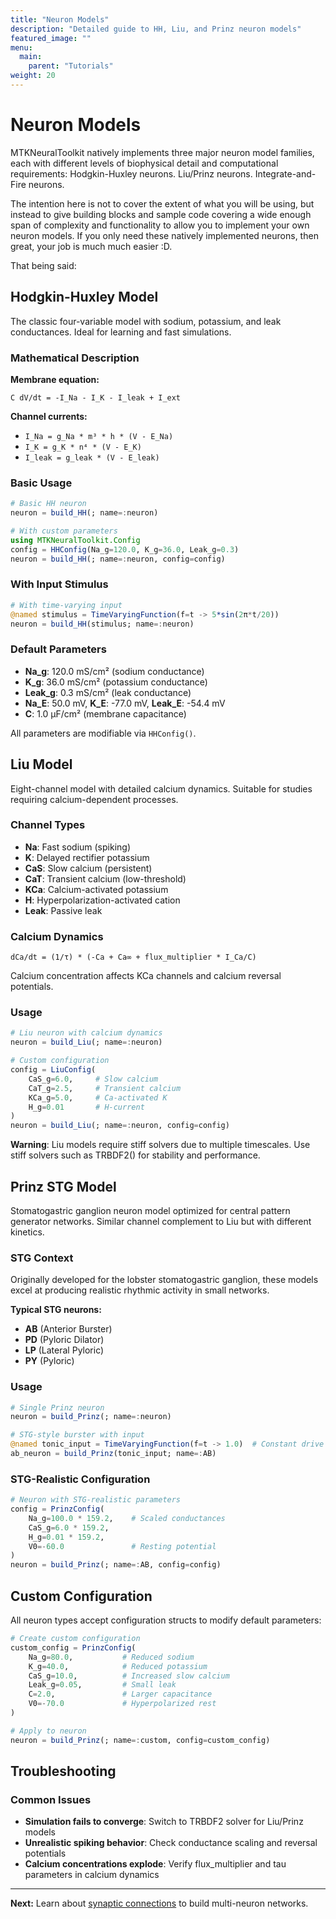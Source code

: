 ```yaml
---
title: "Neuron Models"
description: "Detailed guide to HH, Liu, and Prinz neuron models"
featured_image: ""
menu:
  main:
    parent: "Tutorials"
weight: 20
---
```


# Neuron Models

MTKNeuralToolkit natively implements three major neuron model families, each with different levels of biophysical detail and computational requirements:
Hodgkin-Huxley neurons.
Liu/Prinz neurons.
Integrate-and-Fire neurons.

The intention here is not to cover the extent of what you will be using, but instead to give building blocks and sample code covering a wide enough span of complexity and functionality to allow you to implement your own neuron models. If you only need these natively implemented neurons, then great, your job is much much easier :D.

That being said:


## Hodgkin-Huxley Model

The classic four-variable model with sodium, potassium, and leak conductances. Ideal for learning and fast simulations.

### Mathematical Description

**Membrane equation:**
```
C dV/dt = -I_Na - I_K - I_leak + I_ext
```

**Channel currents:**
- `I_Na = g_Na * m³ * h * (V - E_Na)`
- `I_K = g_K * n⁴ * (V - E_K)`  
- `I_leak = g_leak * (V - E_leak)`

### Basic Usage

```julia
# Basic HH neuron
neuron = build_HH(; name=:neuron)

# With custom parameters
using MTKNeuralToolkit.Config
config = HHConfig(Na_g=120.0, K_g=36.0, Leak_g=0.3)
neuron = build_HH(; name=:neuron, config=config)
```

### With Input Stimulus

```julia
# With time-varying input
@named stimulus = TimeVaryingFunction(f=t -> 5*sin(2π*t/20))
neuron = build_HH(stimulus; name=:neuron)
```

### Default Parameters

- **Na_g**: 120.0 mS/cm² (sodium conductance)
- **K_g**: 36.0 mS/cm² (potassium conductance)
- **Leak_g**: 0.3 mS/cm² (leak conductance)
- **Na_E**: 50.0 mV, **K_E**: -77.0 mV, **Leak_E**: -54.4 mV
- **C**: 1.0 μF/cm² (membrane capacitance)

All parameters are modifiable via `HHConfig()`.

## Liu Model

Eight-channel model with detailed calcium dynamics. Suitable for studies requiring calcium-dependent processes.

### Channel Types

- **Na**: Fast sodium (spiking)
- **K**: Delayed rectifier potassium  
- **CaS**: Slow calcium (persistent)
- **CaT**: Transient calcium (low-threshold)
- **KCa**: Calcium-activated potassium
- **H**: Hyperpolarization-activated cation
- **Leak**: Passive leak

### Calcium Dynamics

```
dCa/dt = (1/τ) * (-Ca + Ca∞ + flux_multiplier * I_Ca/C)
```

Calcium concentration affects KCa channels and calcium reversal potentials.

### Usage

```julia
# Liu neuron with calcium dynamics
neuron = build_Liu(; name=:neuron)

# Custom configuration
config = LiuConfig(
    CaS_g=6.0,     # Slow calcium
    CaT_g=2.5,     # Transient calcium
    KCa_g=5.0,     # Ca-activated K
    H_g=0.01       # H-current
)
neuron = build_Liu(; name=:neuron, config=config)
```

**Warning**: Liu models require stiff solvers due to multiple timescales. Use stiff solvers such as TRBDF2() for stability and performance.
## Prinz STG Model

Stomatogastric ganglion neuron model optimized for central pattern generator networks. Similar channel complement to Liu but with different kinetics.

### STG Context

Originally developed for the lobster stomatogastric ganglion, these models excel at producing realistic rhythmic activity in small networks.

**Typical STG neurons:**
- **AB** (Anterior Burster)
- **PD** (Pyloric Dilator) 
- **LP** (Lateral Pyloric)
- **PY** (Pyloric)

### Usage

```julia
# Single Prinz neuron
neuron = build_Prinz(; name=:neuron)

# STG-style burster with input
@named tonic_input = TimeVaryingFunction(f=t -> 1.0)  # Constant drive
ab_neuron = build_Prinz(tonic_input; name=:AB)
```

### STG-Realistic Configuration

```julia
# Neuron with STG-realistic parameters
config = PrinzConfig(
    Na_g=100.0 * 159.2,    # Scaled conductances
    CaS_g=6.0 * 159.2,
    H_g=0.01 * 159.2,
    V0=-60.0               # Resting potential
)
neuron = build_Prinz(; name=:AB, config=config)
```


## Custom Configuration

All neuron types accept configuration structs to modify default parameters:

```julia
# Create custom configuration
custom_config = PrinzConfig(
    Na_g=80.0,           # Reduced sodium
    K_g=40.0,            # Reduced potassium
    CaS_g=10.0,          # Increased slow calcium
    Leak_g=0.05,         # Small leak
    C=2.0,               # Larger capacitance
    V0=-70.0             # Hyperpolarized rest
)

# Apply to neuron
neuron = build_Prinz(; name=:custom, config=custom_config)
```


## Troubleshooting

### Common Issues

- **Simulation fails to converge**: Switch to TRBDF2 solver for Liu/Prinz models
- **Unrealistic spiking behavior**: Check conductance scaling and reversal potentials
- **Calcium concentrations explode**: Verify flux_multiplier and tau parameters in calcium dynamics

---

**Next:** Learn about [synaptic connections](synapses/) to build multi-neuron networks.